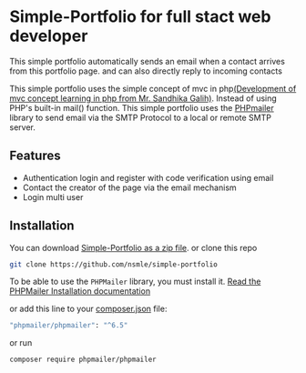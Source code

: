 # Simple-Portfolio for full stact web developer

This simple portfolio automatically sends an email when a contact arrives from this portfolio page. and can also directly reply to incoming contacts

This simple portfolio uses the simple concept of mvc in php[(Development of mvc concept learning in php from Mr. Sandhika Galih)](https://github.com/sandhikagalih/phpmvc).
Instead of using PHP's built-in mail() function. This simple portfolio uses the [PHPmailer](https://github.com/PHPMailer/PHPMailer) library to send email via the SMTP Protocol to a local or remote SMTP server.

## Features
- Authentication login and register with code verification using email
- Contact the creator of the page via the email mechanism
- Login multi user

## Installation

You can download [Simple-Portfolio as a zip file](https://github.com/nsmle/simple-portfolio/archive/master.zip).
or clone this repo
```bash
git clone https://github.com/nsmle/simple-portfolio
```
To be able to use the `PHPMailer` library, you must install it. [Read the PHPMailer Installation documentation](https://github.com/PHPMailer/PHPMailer/blob/master/README.md#installation--loading)

or add this line to your [composer.json](https://github.com/nsmle/simple-portfolio/blob/ebd4dc4f02b998c8148a18a4978d00c71a3f54c7/composer.json#L3) file:
```bash
"phpmailer/phpmailer": "^6.5"
```
or run
```bash
composer require phpmailer/phpmailer
```

